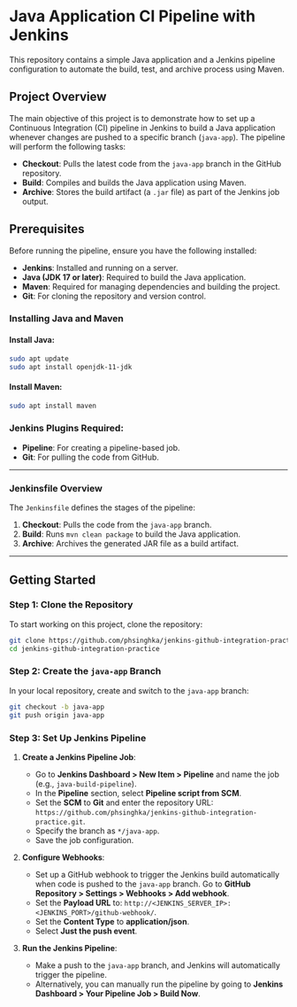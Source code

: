 
# Java Application CI Pipeline with Jenkins

This repository contains a simple Java application and a Jenkins pipeline configuration to automate the build, test, and archive process using Maven.

## Project Overview

The main objective of this project is to demonstrate how to set up a Continuous Integration (CI) pipeline in Jenkins to build a Java application whenever changes are pushed to a specific branch (`java-app`). The pipeline will perform the following tasks:

- **Checkout**: Pulls the latest code from the `java-app` branch in the GitHub repository.
- **Build**: Compiles and builds the Java application using Maven.
- **Archive**: Stores the build artifact (a `.jar` file) as part of the Jenkins job output.


## Prerequisites

Before running the pipeline, ensure you have the following installed:

- **Jenkins**: Installed and running on a server.
- **Java (JDK 17 or later)**: Required to build the Java application.
- **Maven**: Required for managing dependencies and building the project.
- **Git**: For cloning the repository and version control.

### Installing Java and Maven

#### Install Java:
```bash
sudo apt update
sudo apt install openjdk-11-jdk
```

#### Install Maven:
```bash
sudo apt install maven
```

### Jenkins Plugins Required:
- **Pipeline**: For creating a pipeline-based job.
- **Git**: For pulling the code from GitHub.

---


### Jenkinsfile Overview

The `Jenkinsfile` defines the stages of the pipeline:

1. **Checkout**: Pulls the code from the `java-app` branch.
2. **Build**: Runs `mvn clean package` to build the Java application.
4. **Archive**: Archives the generated JAR file as a build artifact.

---

## Getting Started

### Step 1: Clone the Repository

To start working on this project, clone the repository:

```bash
git clone https://github.com/phsinghka/jenkins-github-integration-practice.git
cd jenkins-github-integration-practice
```

### Step 2: Create the `java-app` Branch

In your local repository, create and switch to the `java-app` branch:

```bash
git checkout -b java-app
git push origin java-app
```

### Step 3: Set Up Jenkins Pipeline

1. **Create a Jenkins Pipeline Job**:
   - Go to **Jenkins Dashboard > New Item > Pipeline** and name the job (e.g., `java-build-pipeline`).
   - In the **Pipeline** section, select **Pipeline script from SCM**.
   - Set the **SCM** to **Git** and enter the repository URL: `https://github.com/phsinghka/jenkins-github-integration-practice.git`.
   - Specify the branch as `*/java-app`.
   - Save the job configuration.

2. **Configure Webhooks**:
   - Set up a GitHub webhook to trigger the Jenkins build automatically when code is pushed to the `java-app` branch. Go to **GitHub Repository > Settings > Webhooks > Add webhook**.
   - Set the **Payload URL** to: `http://<JENKINS_SERVER_IP>:<JENKINS_PORT>/github-webhook/`.
   - Set the **Content Type** to **application/json**.
   - Select **Just the push event**.

3. **Run the Jenkins Pipeline**:
   - Make a push to the `java-app` branch, and Jenkins will automatically trigger the pipeline.
   - Alternatively, you can manually run the pipeline by going to **Jenkins Dashboard > Your Pipeline Job > Build Now**.
